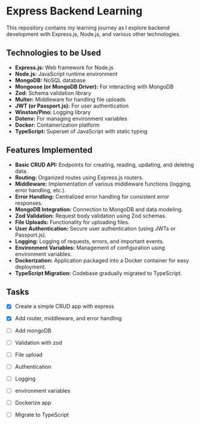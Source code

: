 # Express Backend Learning

This repository contains my learning journey as I explore backend development with Express.js, Node.js, and various other technologies.

## Technologies to be Used

* **Express.js:** Web framework for Node.js
* **Node.js:** JavaScript runtime environment
* **MongoDB:** NoSQL database
* **Mongoose (or MongoDB Driver):** For interacting with MongoDB
* **Zod:** Schema validation library
* **Multer:** Middleware for handling file uploads
* **JWT (or Passport.js):** For user authentication
* **Winston/Pino:** Logging library
* **Dotenv:** For managing environment variables
* **Docker:** Containerization platform
* **TypeScript:** Superset of JavaScript with static typing

## Features Implemented

* **Basic CRUD API:**  Endpoints for creating, reading, updating, and deleting data.
* **Routing:** Organized routes using Express.js routers.
* **Middleware:** Implementation of various middleware functions (logging, error handling, etc.).
* **Error Handling:** Centralized error handling for consistent error responses.
* **MongoDB Integration:** Connection to MongoDB and data modeling.
* **Zod Validation:** Request body validation using Zod schemas.
* **File Uploads:** Functionality for uploading files.
* **User Authentication:** Secure user authentication (using JWTs or Passport.js).
* **Logging:** Logging of requests, errors, and important events.
* **Environment Variables:** Management of configuration using environment variables.
* **Dockerization:** Application packaged into a Docker container for easy deployment.
* **TypeScript Migration:** Codebase gradually migrated to TypeScript.

## Tasks

- [x] Create a simple CRUD app with express

- [x] Add router, middleware, and error handling

- [ ] Add mongoDB

- [ ] Validation with zod

- [ ] File upload

- [ ] Authentication

- [ ] Logging

- [ ] environment variables

- [ ] Dockerize app

- [ ] Migrate to TypeScript